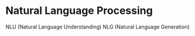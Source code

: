 # Natural Language Processing

NLU (Natural Language Understanding)
NLG (Natural Language Generation)
